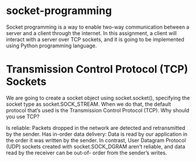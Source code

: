 # socket-programming

Socket programming is a way to enable two-way communication between a server
and a client through the internet. In this assignment, a client will interact with a
server over TCP sockets, and it is going to be implemented using Python
programming language.

# Transmission Control Protocol (TCP) Sockets

We are going to create a socket object using socket.socket(), specifying the socket
type as socket.SOCK_STREAM. When we do that, the default protocol that’s used
is the Transmission Control Protocol (TCP).
Why should you use TCP?

Is reliable: Packets dropped in the network are detected and retransmitted by the
sender.
Has in-order data delivery: Data is read by our application in the order it was
written by the sender.
In contrast, User Datagram Protocol (UDP) sockets created with
socket.SOCK_DGRAM aren’t reliable, and data read by the receiver can be out-of-
order from the sender’s writes.
